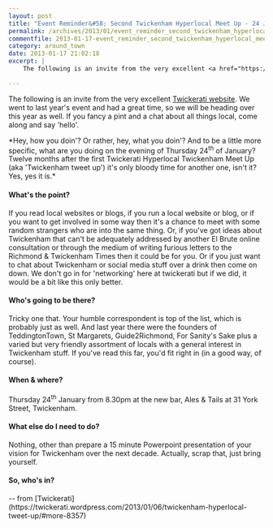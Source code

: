 ```yaml
---
layout: post
title: "Event Reminder&#58; Second Twickenham Hyperlocal Meet Up - 24 January 2013"
permalink: /archives/2013/01/event_reminder_second_twickenham_hyperlocal_meet_u.html
commentfile: 2013-01-17-event_reminder_second_twickenham_hyperlocal_meet_u
category: around_town
date: 2013-01-17 21:02:18
excerpt: |
    The following is an invite from the very excellent <a href="https://twickerati.wordpress.com/2013/01/06/twickenham-hyperlocal-tweet-up/#more-8357.">Twickerati website</a>  We went to last year's event and had a great time, so we will be heading over this year as well.  If you fancy a pint and a chat about all things local, come along and say 'hello'. 

---
```


The following is an invite from the very excellent [Twickerati website](https://twickerati.wordpress.com/2013/01/06/twickenham-hyperlocal-tweet-up/#more-8357). We went to last year's event and had a great time, so we will be heading over this year as well. If you fancy a pint and a chat about all things local, come along and say 'hello'.

<div markdown="1" class="box">
*Hey, how you doin'? Or rather, hey, what you doin'? And to be a little more specific, what are you doing on the evening of Thursday 24<sup>th</sup> of January? Twelve months after the first Twickerati Hyperlocal Twickenham Meet Up (aka 'Twickenham tweet up') it's only bloody time for another one, isn't it? Yes, yes it is.*

#### What's the point?

If you read local websites or blogs, if you run a local website or blog, or if you want to get involved in some way then it's a chance to meet with some random strangers who are into the same thing. Or, if you've got ideas about Twickenham that can't be adequately addressed by another El Brute online consultation or through the medium of writing furious letters to the Richmond & Twickenham Times then it could be for you. Or if you just want to chat about Twickenham or social media stuff over a drink then come on down. We don't go in for 'networking' here at twickerati but if we did, it would be a bit like this only better.

#### Who's going to be there?

Tricky one that. Your humble correspondent is top of the list, which is probably just as well. And last year there were the founders of TeddingtonTown, St Margarets, Guide2Richmond, For Sanity's Sake plus a varied but very friendly assortment of locals with a general interest in Twickenham stuff. If you've read this far, you'd fit right in (in a good way, of course).

#### When & where?

Thursday 24<sup>th</sup> January from 8.30pm at the new bar, Ales & Tails at 31 York Street, Twickenham.

#### What else do I need to do?

Nothing, other than prepare a 15 minute Powerpoint presentation of your vision for Twickenham over the next decade. Actually, scrap that, just bring yourself.

#### So, who's in?

</div>
-- from [Twickerati](https://twickerati.wordpress.com/2013/01/06/twickenham-hyperlocal-tweet-up/#more-8357)
